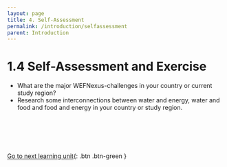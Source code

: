 ```yaml
---
layout: page
title: 4. Self-Assessment
permalink: /introduction/selfassessment
parent: Introduction
---
```

# 1.4 Self-Assessment and Exercise

- What are the major WEFNexus-challenges in your country or current study region? 
- Research some interconnections between water and energy, water and food and food and energy in your country or study region.

<br/> <br/>
<br/> <br/>

[Go to next learning unit](https://waterbender231.github.io/wef-nexus-online-course/interconnections/){: .btn .btn-green }